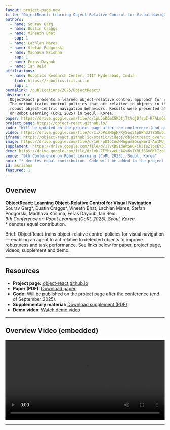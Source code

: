 ```yaml
---
layout: project-page-new
title: "ObjectReact: Learning Object-Relative Control for Visual Navigation"
authors:
  - name: Sourav Garg
  - name: Dustin Craggs
  - name: Vineeth Bhat
    sup: 1
  - name: Lachlan Mares
  - name: Stefan Podgorski
  - name: Madhava Krishna
    sup: 1
  - name: Feras Dayoub
  - name: Ian Reid
affiliations:
  - name: Robotics Research Center, IIIT Hyderabad, India
    link: https://robotics.iiit.ac.in
    sup: 1
permalink: /publications/2025/ObjectReact/
abstract: >
  ObjectReact presents a learned object-relative control approach for visual navigation.
  The method trains control policies that act relative to objects in the scene, enabling
  robust object-centric navigation behaviors. Results were presented at the 9th Conference
  on Robot Learning (CoRL 2025) in Seoul, Korea.
paper: https://drive.google.com/file/d/1pL5oK3mCGK3tjTtVqjDfsuI-KFALm6Bd/view?usp=drive_link
project_page: https://object-react.github.io/
code: "Will be updated on the project page after the conference (end of September 2025)"
video: https://drive.google.com/file/d/1iXpPsZMbpHFXySoq5tpBPh3JTZGOwdJh/view?usp=drive_link
iframe: https://object-react.github.io/static/videos/objectreact_overview.mp4
image: https://drive.google.com/file/d/1Ah-pO1oCAoHHhgumEGcqkmr3-Aw1MUjL/view?usp=drive_link
supplement: https://drive.google.com/file/d/1lvXDS1dWhSWG-ik3isZlpcEY37GAXE2E/view?usp=drive_link
demo: https://drive.google.com/file/d/1vk-7FYhxweLcAXv6vlXRLf6Gv0KkIzot/view?usp=drive_link
venue: "9th Conference on Robot Learning (CoRL 2025), Seoul, Korea"
note: "* denotes equal contribution. Code will be added to the project page after the conference (end of September 2025)."
id: mkrishna
featured: 1
---
```


## Overview

**ObjectReact: Learning Object-Relative Control for Visual Navigation**  
Sourav Garg*, Dustin Craggs*, Vineeth Bhat, Lachlan Mares, Stefan Podgorski, Madhava Krishna, Feras Dayoub, Ian Reid.  
*9th Conference on Robot Learning (CoRL 2025), Seoul, Korea.*  
\* denotes equal contribution.

Brief: ObjectReact trains object-relative control policies for visual navigation — enabling an agent to act relative to detected objects to improve robustness and task performance. See links below for paper, project page, videos, supplement and demo.

---

## Resources

- **Project page:** [object-react.github.io](https://object-react.github.io/)  
- **Paper (PDF):** [Download paper](https://drive.google.com/file/d/1pL5oK3mCGK3tjTtVqjDfsuI-KFALm6Bd/view?usp=drive_link)  
- **Code:** Will be published on the project page after the conference (end of September 2025).  
- **Supplementary material:** [Download supplement (PDF)](https://drive.google.com/file/d/1lvXDS1dWhSWG-ik3isZlpcEY37GAXE2E/view?usp=drive_link)  
- **Demo video:** [Watch demo video](https://drive.google.com/file/d/1vk-7FYhxweLcAXv6vlXRLf6Gv0KkIzot/view?usp=drive_link)

---

## Overview Video (embedded)

<!-- Embedded mp4 from project site. If your layout supports raw HTML it will render; otherwise this will be shown as a link. -->
<video controls style="width:100%; max-width:900px;">
  <source src="https://object-react.github.io/static/videos/objectreact_overview.mp4" type="video/mp4">
  Your browser does not support the video tag. View the overview video here:
  <a href="https://object-react.github.io/static/videos/objectreact_overview.mp4">Overview Video</a>
</video>

---

